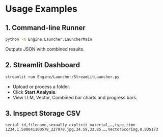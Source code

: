 # Usage Examples

## 1. Command-line Runner  
```sh
python -m Engine.Launcher.LauncherMain
```
Outputs JSON with combined results.

## 2. Streamlit Dashboard  
```sh
streamlit run Engine/Launcher/StreamLitLauncher.py
```
- Upload or process a folder.  
- Click **Start Analysis**.  
- View LLM, Vector, Combined bar charts and progress bars.

## 3. Inspect Storage CSV  
```csv
serial_id,filename,sexually_explicit_material,…,type,time
1234.1,500041100578_227978.jpg,34.59,33.85,…,VectorScoring,0.835173
```
